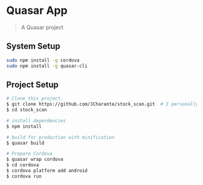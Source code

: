 # Quasar App

> A Quasar project

## System Setup
```bash
sudo npm install -g cordova
sudo npm install -g quasar-cli
```

## Project Setup

``` bash
# Clone this project.
$ git clone https://github.com/JCharante/stock_scan.git  # I personally use SSH, but not everyone has it setup
$ cd stock_scan

# install dependencies
$ npm install

# build for production with minification
$ quasar build

# Prepare Cordova
$ quasar wrap cordova
$ cd cordova
$ cordova platform add android
$ cordova run
```
